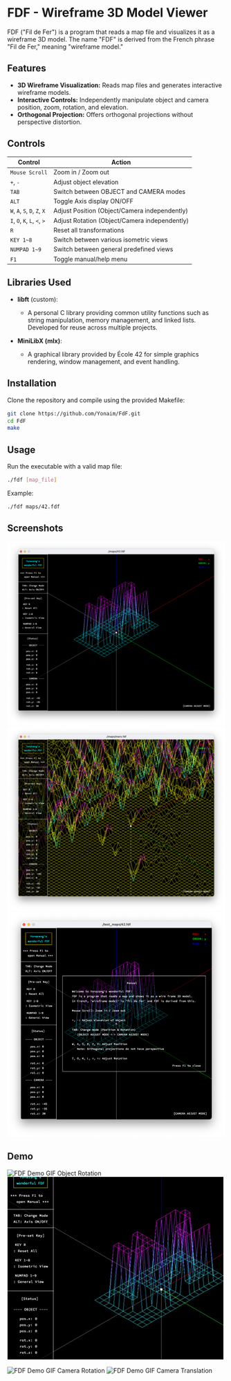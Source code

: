 # FDF - Wireframe 3D Model Viewer

FDF (\"Fil de Fer\") is a program that reads a map file and visualizes it as a wireframe 3D model. The name \"FDF\" is derived from the French phrase \"Fil de Fer,\" meaning \"wireframe model.\"

## Features

- **3D Wireframe Visualization:** Reads map files and generates interactive wireframe models.
- **Interactive Controls:** Independently manipulate object and camera position, zoom, rotation, and elevation.
- **Orthogonal Projection:** Offers orthogonal projections without perspective distortion.

## Controls

| Control                             | Action                                        |
|-------------------------------------|-----------------------------------------------|
| `Mouse Scroll`                      | Zoom in / Zoom out                            |
| `+`, `-`                            | Adjust object elevation                       |
| `TAB`                               | Switch between OBJECT and CAMERA modes        |
| `ALT`                               | Toggle Axis display ON/OFF                    |
| `W`, `A`, `S`, `D`, `Z`, `X`        | Adjust Position (Object/Camera independently) |
| `I`, `O`, `K`, `L`, `<`, `>`        | Adjust Rotation (Object/Camera independently) |
| `R`                                 | Reset all transformations                     |
| `KEY 1~8`                           | Switch between various isometric views        |
| `NUMPAD 1~9`                        | Switch between general predefined views       |
| `F1`                                | Toggle manual/help menu                       |

## Libraries Used

- **libft** (custom):
  - A personal C library providing common utility functions such as string manipulation, memory management, and linked lists. Developed for reuse across multiple projects.

- **MiniLibX (mlx)**:
  - A graphical library provided by École 42 for simple graphics rendering, window management, and event handling.

## Installation

Clone the repository and compile using the provided Makefile:

```bash
git clone https://github.com/Yonaim/FdF.git
cd FdF
make
```

## Usage

Run the executable with a valid map file:

```bash
./fdf [map_file]
```

Example:

```bash
./fdf maps/42.fdf
```

## Screenshots

![FDF Screenshot_42](/assets/screenshot_42.png)
![FDF Screenshot_mars](/assets/screenshot_mars.png)
![FDF Screenshot_manual](/assets/screenshot_manual.png)

## Demo

![FDF Demo GIF Object Rotation](/assets/object_rotation.gif)
![FDF Demo GIF Object Translation](/assets/object_translation.gif)

![FDF Demo GIF Camera Rotation](/assets/camera_rotation.gif)
![FDF Demo GIF Camera Translation](/assets/camera_translation.gif)
